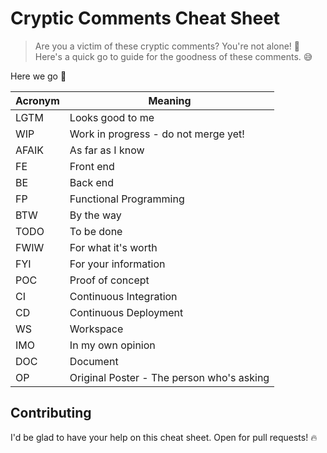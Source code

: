 # Cryptic Comments Cheat Sheet

> Are you a victim of these cryptic comments? You're not alone! 🙈 Here's a quick go to guide for the goodness of these comments. 😅

Here we go 🚀

| Acronym | Meaning                              |
|----------|--------------------------------------|
| LGTM     | Looks good to me                     |
| WIP      | Work in progress - do not merge yet! |
| AFAIK    | As far as I know                     |
| FE       | Front end                            |
| BE       | Back end                             |
| FP       | Functional Programming               |
| BTW      | By the way                           |
| TODO     | To be done                           |
| FWIW     | For what it's worth                  |
| FYI      | For your information                 |
| POC      | Proof of concept                     |
| CI       | Continuous Integration               |
| CD       | Continuous Deployment                |
| WS       | Workspace                            | 
| IMO      | In my own opinion                    | 
| DOC      | Document                             |
| OP       | Original Poster - The person who's asking |


## Contributing
I'd be glad to have your help on this cheat sheet. Open for pull requests! 🔥
